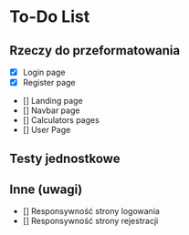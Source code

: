 # To-Do List

## Rzeczy do przeformatowania

- [x] Login page
- [x] Register page
- [] Landing page
- [] Navbar page
- [] Calculators pages
- [] User Page

## Testy jednostkowe

## Inne (uwagi)

- [] Responsywność strony logowania
- [] Responsywność strony rejestracji

